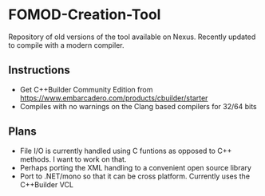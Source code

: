 # FOMOD-Creation-Tool
Repository of old versions of the tool available on Nexus.  Recently updated to compile with a modern compiler.

## Instructions

* Get C++Builder Community Edition from https://www.embarcadero.com/products/cbuilder/starter
* Compiles with no warnings on the Clang based compilers for 32/64 bits

## Plans
* File I/O is currently handled using C funtions as opposed to C++ methods.  I want to work on that.
* Perhaps porting the XML handling to a convenient open source library
* Port to .NET/mono so that it can be cross platform.  Currently uses the C++Builder VCL
